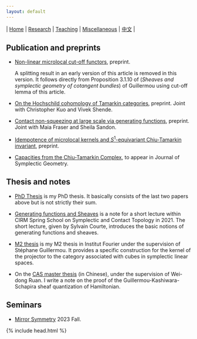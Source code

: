```yaml
---
layout: default
---
```




| [Home](index.md)  | [Research](research-en.md)    | [Teaching](teaching-en.md) | [Miscellaneous](miscellaneous-en.md)        | [中文](research-ch.md) |


## Publication and preprints

 - [Non-linear microlocal cut-off functors](Files/Non_linear_microlocal_cut_off_functors.pdf), preprint.

   A splitting result in an early version of this article is removed in this version. It follows directly from Proposition 3.1.10 of (_Sheaves and symplectic geometry of cotangent bundles_) of Guillermou using cut-off lemma of this article.

 - [On the Hochschild cohomology of Tamarkin categories](https://arxiv.org/abs/2312.11447), preprint. Joint with Christopher Kuo and Vivek Shende.
  
 - [Contact non-squeezing at large scale via generating functions](https://arxiv.org/abs/2310.11993), preprint. Joint with Maia Fraser and Sheila Sandon.

 - [Idempotence of microlocal kernels and $S^1$-equivariant Chiu-Tamarkin invariant](https://arxiv.org/abs/2306.12316), preprint.
  
 - [Capacities from the Chiu-Tamarkin Complex](https://arxiv.org/abs/2103.05143), to appear in Journal of Symplectic Geometry.
   

## Thesis and notes

- [PhD Thesis](Files/PhD_Thesis.pdf) is my PhD thesis. It basically consists of the last two papers above but is not strictly their sum.

- [Generating functions and Sheaves](Files/GF-Sheaves.pdf) is a note for a short lecture within CIRM Spring School on Symplectic and Contact Topology in 2021. The short lecture, given by Sylvain Courte, introduces the basic notions of generating functions and sheaves.

- [M2 thesis](Files/M2_thesis.pdf) is my M2 thesis in Institut Fourier under the supervision of Stéphane Guillermou. It provides a specific construction for the kernel of the projector to the category associated with cubes in symplectic linear spaces.

- On the [CAS master thesis](Files/CAS_Thesis.pdf) (in Chinese), under the supervision of Wei-dong Ruan. I write a note on the proof of the Guillermou-Kashiwara-Schapira sheaf quantization of Hamiltonian.

## Seminars 

- [Mirror Symmetry](seminar/MirrorSymmetry.md) 2023 Fall.

{% include head.html %}
